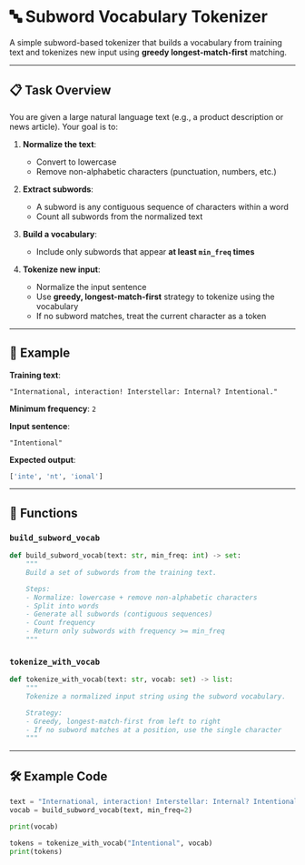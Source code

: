 
# 🔤 Subword Vocabulary Tokenizer

A simple subword-based tokenizer that builds a vocabulary from training text and tokenizes new input using **greedy longest-match-first** matching.

---

## 📋 Task Overview

You are given a large natural language text (e.g., a product description or news article). Your goal is to:

1. **Normalize the text**:
   - Convert to lowercase
   - Remove non-alphabetic characters (punctuation, numbers, etc.)

2. **Extract subwords**:
   - A subword is any contiguous sequence of characters within a word
   - Count all subwords from the normalized text

3. **Build a vocabulary**:
   - Include only subwords that appear **at least `min_freq` times**

4. **Tokenize new input**:
   - Normalize the input sentence
   - Use **greedy, longest-match-first** strategy to tokenize using the vocabulary
   - If no subword matches, treat the current character as a token

---

## 🚀 Example

**Training text**:
```
"International, interaction! Interstellar: Internal? Intentional."
```

**Minimum frequency**: `2`

**Input sentence**:
```
"Intentional"
```

**Expected output**:
```python
['inte', 'nt', 'ional']
```

---

## 🧩 Functions

### `build_subword_vocab`

```python
def build_subword_vocab(text: str, min_freq: int) -> set:
    """
    Build a set of subwords from the training text.

    Steps:
    - Normalize: lowercase + remove non-alphabetic characters
    - Split into words
    - Generate all subwords (contiguous sequences)
    - Count frequency
    - Return only subwords with frequency >= min_freq
    """
```

### `tokenize_with_vocab`

```python
def tokenize_with_vocab(text: str, vocab: set) -> list:
    """
    Tokenize a normalized input string using the subword vocabulary.

    Strategy:
    - Greedy, longest-match-first from left to right
    - If no subword matches at a position, use the single character
    """
```

---

## 🛠 Example Code

```python
text = "International, interaction! Interstellar: Internal? Intentional."
vocab = build_subword_vocab(text, min_freq=2)

print(vocab)

tokens = tokenize_with_vocab("Intentional", vocab)
print(tokens)  
```
